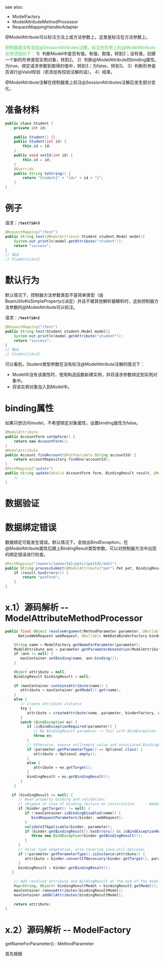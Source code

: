
see also:
- ModelFactory
- ModelAttributeMethodProcessor
- RequestMappingHandlerAdapter


@ModelAttribute可以标注方法上或方法参数上。这里是标注在方法参数上。

<font color=44cf57>控制器类没有添加@SessionAttributes注解，标注在形参上的@ModelAttribute总体流程如下：</font>
1）判断Model中是否有值。有值，取值，转到2；没有值，创建一个新的形参类型实例对象，转到2。
2）判断@ModelAttribute的binding属性。为true，绑定请求参数到取得的值中，转到3；为false，转到3。
3）判断形参是否进行@Valid校验（若添加有校验注解的话）。
4）结束。

@ModelAttribute注解在控制器类上标注@SessionAttributes注解后发生部分变化。


# 准备材料

```java
public class Student {  
    private int id;  
  
    public Student() {}  
    public Student(int id) {  
        this.id = id;  
    }  
    public void setId(int id) {  
        this.id = id;  
    }  
    @Override  
    public String toString() {  
        return "Student{" + "id=" + id + "}";  
    }  
}
```
# 例子

请求：**`/test?id=3`**
```java
@RequestMapping("/test")  
public String test(@ModelAttribute Student student,Model model){  
    System.out.println(model.getAttribute("student"));  
    return "success";  
}
// 输出
// Student{id=3}
```


# 默认行为

默认情况下，控制器方法参数类型不是简单类型（由BeanUtils#isSimpleProperty()决定）并且不被其他解析器解析时，这些控制器方法参数的@ModelAttribute可以标注。

请求：**`/test?id=2`**
```java
@RequestMapping("/test")  
public String test(Student student,Model model){  
    System.out.println(model.getAttribute("student"));  
    return "success";  
}
// 输出
// Student{id=2}
```
可以看到，Student类型参数在没有标注@ModelAttribute注解的情况下：
-  Model中没有该属性时，使用构造函数新建实例，并将请求参数绑定到实例对象中。
- 将该实例对象加入到Model中。

# binding属性

如果只想访问model，不希望绑定对象属性，设置binding属性为false。
```java
@ModelAttribute 
public AccountForm setUpForm() {   
	return new AccountForm();
}
@ModelAttribute 
public Account findAccount(@PathVariable String accountId) { 
	return accountRepository.findOne(accountId);
}
@PostMapping("update") 
public String update(@Valid AccountForm form, BindingResult result, @ModelAttribute(binding=false) Account account) {	①  
 	// ...
}
```

# 数据验证



# 数据绑定错误

数据绑定可能发生错误。默认情况下，会抛出BindException。在@ModelAttribute属性后跟上BindingResult类型参数，可以对控制器方法中出现的绑定错误进行检查。
```java
@PostMapping("/owners/{ownerId}/pets/{petId}/edit") 
public String processSubmit(@ModelAttribute("pet") Pet pet, BindingResult result) {
	if (result.hasErrors()) {
		return "petForm"; 
	} 
}
```


# x.1）源码解析 -- ModelAttributeMethodProcessor

```java
public final Object resolveArgument(MethodParameter parameter, @Nullable ModelAndViewContainer mavContainer,  
      NativeWebRequest webRequest, @Nullable WebDataBinderFactory binderFactory) throws Exception { 

    String name = ModelFactory.getNameForParameter(parameter);  
    ModelAttribute ann = parameter.getParameterAnnotation(ModelAttribute.class);  
    if (ann != null) {  
       mavContainer.setBinding(name, ann.binding());  
    }  
   
    Object attribute = null;  
    BindingResult bindingResult = null;  
   
    if (mavContainer.containsAttribute(name)) {  
       attribute = mavContainer.getModel().get(name);  
    }  
    else {  
       // Create attribute instance  
       try {  
          attribute = createAttribute(name, parameter, binderFactory, webRequest);  
       }  
       catch (BindException ex) {  
          if (isBindExceptionRequired(parameter)) {  
             // No BindingResult parameter -> fail with BindException  
             throw ex;  
          }  
          // Otherwise, expose null/empty value and associated BindingResult  
          if (parameter.getParameterType() == Optional.class) {  
             attribute = Optional.empty();  
          }  
          else {  
             attribute = ex.getTarget();  
          }  
          bindingResult = ex.getBindingResult();  
       }  
    }  
   
   if (bindingResult == null) {  
      // Bean property binding and validation;  
      // skipped in case of binding failure on construction.      WebDataBinder binder = binderFactory.createBinder(webRequest, attribute, name);  
      if (binder.getTarget() != null) {  
         if (!mavContainer.isBindingDisabled(name)) {  
            bindRequestParameters(binder, webRequest);  
         }  
         validateIfApplicable(binder, parameter);  
         if (binder.getBindingResult().hasErrors() && isBindExceptionRequired(binder, parameter)) {  
            throw new BindException(binder.getBindingResult());  
         }  
      }  
      // Value type adaptation, also covering java.util.Optional  
      if (!parameter.getParameterType().isInstance(attribute)) {  
         attribute = binder.convertIfNecessary(binder.getTarget(), parameter.getParameterType(), parameter);  
      }  
      bindingResult = binder.getBindingResult();  
   }  
  
    // Add resolved attribute and BindingResult at the end of the model  
    Map<String, Object> bindingResultModel = bindingResult.getModel();  
    mavContainer.removeAttributes(bindingResultModel);  
    mavContainer.addAllAttributes(bindingResultModel);  
   
    return attribute;  
}
```

# x.2）源码解析 -- ModelFactory

getNameForParameter() : MethodParameter


首先根据